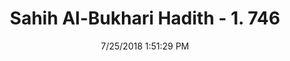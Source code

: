 ---
title        : "Sahih Al-Bukhari Hadith - 1. 746"
date         : 7/25/2018 1:51:29 PM
draft        : false
type         : "hadith"
layout       : "hadith"
BookCode     : "SHB"
VolumeNumber : "1"
HadithNumber : "746"
categories  :  ["Prayer Characteristics-Prolonging the first Rak'a"]
tags  :  ["Abdullah bin Abi Qatada"]
---